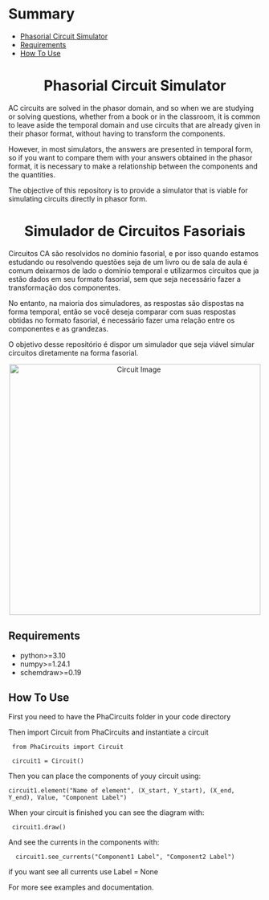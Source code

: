 # Summary

- [Phasorial Circuit Simulator](#phasorial-circuit-simulator)
- [Requirements](#requirements)
- [How To Use](#how-to-use)



<h1 align="center">Phasorial Circuit Simulator</h1>

  AC circuits are solved in the phasor domain, and so when we are studying or solving questions, whether from a book or in the classroom, it is common to leave aside the temporal domain and use circuits that are already given in their phasor format, without having to transform the components.

However, in most simulators, the answers are presented in temporal form, so if you want to compare them with your answers obtained in the phasor format, it is necessary to make a relationship between the components and the quantities.

The objective of this repository is to provide a simulator that is viable for simulating circuits directly in phasor form.

<h1 align="center">Simulador de Circuitos Fasoriais</h1>

  Circuitos CA são resolvidos no domínio fasorial, e por isso quando estamos estudando ou resolvendo questões seja de um livro ou de sala de aula é comum deixarmos de lado o domínio temporal e utilizarmos circuitos que ja estão dados em seu formato fasorial, sem que seja necessário fazer a transformação dos componentes.

  No entanto, na maioria dos simuladores, as respostas são dispostas na forma temporal, então se você deseja comparar com suas respostas obtidas no formato fasorial, é necessário fazer uma relação entre os componentes e as grandezas. 

  O objetivo desse repositório é dispor um simulador que seja viável simular circuitos diretamente na forma fasorial.

 <div align="center">
  <img src="https://github.com/user-attachments/assets/bfb27055-f661-476e-89e5-5719d1f4a3a9" alt="Circuit Image" width="500"/>
</div>

  ## Requirements

-  python>=3.10
-  numpy>=1.24.1
-  schemdraw>=0.19


  ## How To Use

  First you need to have the PhaCircuits folder in your code directory
  
  Then import Circuit from PhaCircuits and instantiate a circuit
  
   ```
    from PhaCircuits import Circuit

    circuit1 = Circuit()
   ```
  Then you can place the components of youy circuit using:
   ```
  circuit1.element("Name of element", (X_start, Y_start), (X_end, Y_end), Value, "Component Label")
   ```
  When your circuit is finished you can see the diagram with:
   ```
    circuit1.draw()
   ```
  And see the currents in the components with:
  ```
    circuit1.see_currents("Component1 Label", "Component2 Label")
  ```
  if you want see all currents use Label = None
  
  For more see examples and documentation.
